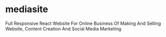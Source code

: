 # mediasite
Full Responsive React Website For Online Business Of Making And Selling Website, Content Creation And Social Media Marketing
